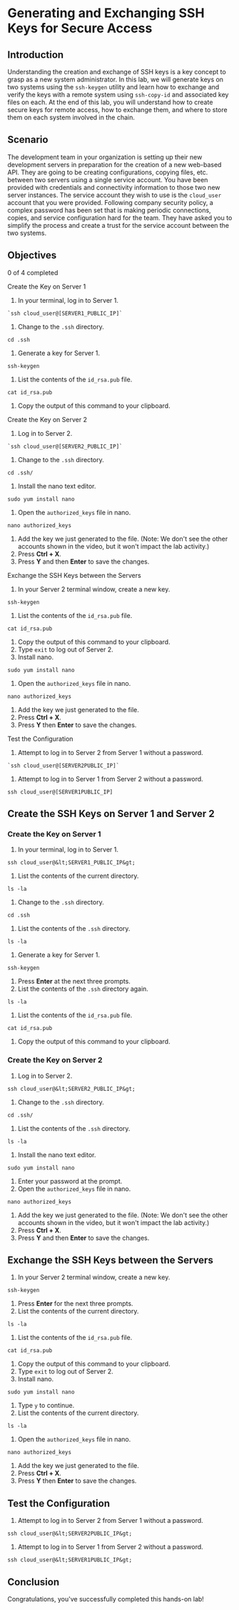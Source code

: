 ﻿
# Generating and Exchanging SSH Keys for Secure Access

## Introduction

Understanding the creation and exchange of SSH keys is a key concept to grasp as a new system administrator. In this lab, we will generate keys on two systems using the  `ssh-keygen`  utility and learn how to exchange and verify the keys with a remote system using  `ssh-copy-id`  and associated key files on each. At the end of this lab, you will understand how to create secure keys for remote access, how to exchange them, and where to store them on each system involved in the chain.

## Scenario

The development team in your organization is setting up their new development servers in preparation for the creation of a new web-based API. They are going to be creating configurations, copying files, etc. between two servers using a single service account. You have been provided with credentials and connectivity information to those two new server instances. The service account they wish to use is the `cloud_user` account that you were provided. Following company security policy, a complex password has been set that is making periodic connections, copies, and service configuration hard for the team. They have asked you to simplify the process and create a trust for the service account between the two systems.

## Objectives

0 of 4 completed

Create the Key on Server 1

1.  In your terminal, log in to Server 1.

`` `ssh cloud_user@[SERVER1_PUBLIC_IP]` ``

1.  Change to the  `.ssh`  directory.

`cd .ssh`

1.  Generate a key for Server 1.

`ssh-keygen`

1.  List the contents of the  `id_rsa.pub`  file.

`cat id_rsa.pub`

1.  Copy the output of this command to your clipboard.

Create the Key on Server 2

1.  Log in to Server 2.

`` `ssh cloud_user@[SERVER2_PUBLIC_IP]` ``

1.  Change to the  `.ssh`  directory.

`cd .ssh/`

1.  Install the nano text editor.

`sudo yum install nano`

1.  Open the  `authorized_keys`  file in nano.

`nano authorized_keys`

1.  Add the key we just generated to the file. (Note: We don't see the other accounts shown in the video, but it won't impact the lab activity.)
2.  Press  **Ctrl + X**.
3.  Press  **Y**  and then  **Enter**  to save the changes.

Exchange the SSH Keys between the Servers

1.  In your Server 2 terminal window, create a new key.

`ssh-keygen`

1.  List the contents of the  `id_rsa.pub`  file.

`cat id_rsa.pub`

1.  Copy the output of this command to your clipboard.
2.  Type  `exit`  to log out of Server 2.
3.  Install nano.

`sudo yum install nano`

1.  Open the  `authorized_keys`  file in nano.

`nano authorized_keys`

1.  Add the key we just generated to the file.
2.  Press  **Ctrl + X**.
3.  Press  **Y**  then  **Enter**  to save the changes.

Test the Configuration

1.  Attempt to log in to Server 2 from Server 1 without a password.

`` `ssh cloud_user@[SERVER2PUBLIC_IP]` ``

1.  Attempt to log in to Server 1 from Server 2 without a password.

`ssh cloud_user@[SERVER1PUBLIC_IP]`

## Create the SSH Keys on Server 1 and Server 2

### Create the Key on Server 1

1.  In your terminal, log in to Server 1.

`ssh cloud_user@&lt;SERVER1_PUBLIC_IP&gt;`

1.  List the contents of the current directory.

`ls -la`

1.  Change to the  `.ssh`  directory.

`cd .ssh`

1.  List the contents of the  `.ssh`  directory.

`ls -la`

1.  Generate a key for Server 1.

`ssh-keygen`

1.  Press  **Enter**  at the next three prompts.
2.  List the contents of the  `.ssh`  directory again.

`ls -la`

1.  List the contents of the  `id_rsa.pub`  file.

`cat id_rsa.pub`

1.  Copy the output of this command to your clipboard.

### Create the Key on Server 2

1.  Log in to Server 2.

`ssh cloud_user@&lt;SERVER2_PUBLIC_IP&gt;`

1.  Change to the  `.ssh`  directory.

`cd .ssh/`

1.  List the contents of the  `.ssh`  directory.

`ls -la`

1.  Install the nano text editor.

`sudo yum install nano`

1.  Enter your password at the prompt.
2.  Open the  `authorized_keys`  file in nano.

`nano authorized_keys`

1.  Add the key we just generated to the file. (Note: We don't see the other accounts shown in the video, but it won't impact the lab activity.)
2.  Press  **Ctrl + X**.
3.  Press  **Y**  and then  **Enter**  to save the changes.

## Exchange the SSH Keys between the Servers

1.  In your Server 2 terminal window, create a new key.

`ssh-keygen`

1.  Press  **Enter**  for the next three prompts.
2.  List the contents of the current directory.

`ls -la`

1.  List the contents of the  `id_rsa.pub`  file.

`cat id_rsa.pub`

1.  Copy the output of this command to your clipboard.
2.  Type  `exit`  to log out of Server 2.
3.  Install nano.

`sudo yum install nano`

1.  Type  `y`  to continue.
2.  List the contents of the current directory.

`ls -la`

1.  Open the  `authorized_keys`  file in nano.

`nano authorized_keys`

1.  Add the key we just generated to the file.
2.  Press  **Ctrl + X**.
3.  Press  **Y**  then  **Enter**  to save the changes.

## Test the Configuration

1.  Attempt to log in to Server 2 from Server 1 without a password.

`ssh cloud_user@&lt;SERVER2PUBLIC_IP&gt;`

1.  Attempt to log in to Server 1 from Server 2 without a password.

`ssh cloud_user@&lt;SERVER1PUBLIC_IP&gt;`

## Conclusion

Congratulations, you've successfully completed this hands-on lab!
